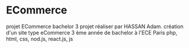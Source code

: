 # ECommerce
projet ECommerce bachelor 3
projet réaliser par HASSAN Adam.
création d'un site type eCommerce 
3 ème année de bachelor à l'ECE Paris
php, html, css, nod.js, react.js, js
